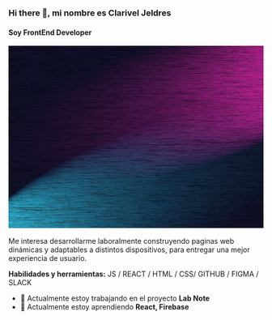 ### Hi there 👋, mi nombre es Clarivel Jeldres
#### Soy FrontEnd Developer
<img src='Banner Github.gif' height='360'>

Me interesa desarrollarme laboralmente construyendo paginas web dinámicas y adaptables a distintos dispositivos, 
para entregar una mejor experiencia de usuario.


**Habilidades y herramientas:**  JS / REACT / HTML / CSS/ GITHUB / FIGMA / SLACK

- 🔭 Actualmente estoy trabajando en el proyecto **Lab Note** 
- 🌱 Actualmente estoy aprendiendo **React, Firebase**


